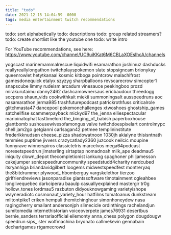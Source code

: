 ```yaml
---
title: "todo"
date: 2021-12-15 14:04:59 -0000
tags: media entertainment twitch recommendations
---
```


todo: sort alphabetically
todo: descriptions
todo: group related streamers?
todo: create shortlist like the youtube one
todo: write intro

For YouTube recommendations, see here: https://www.youtube.com/channel/UC9uiKKat6M6CBLaXOEsIhcA/channels

yogscast
marinemammalrescue
liquidwifi
esamarathon
joshimuz
dashducks
reallyreallylongathon
twitchplayspokemon
slate
stopsigncam
brionykay
queenrowlet
hetytkanaal
kosmic
kitboga
pointcrow
malachifrost
gamesdonequick
etalyx
szyzyg
sharpballoons
revscarecrow
simcopter1
snapscube
limmy
rudeism
arcadum
vinesauce
peekingboo
prozd
mirakurutaimu
danny2462
dashcamownersaus
ericbaudour
threedogg
socpens
shaun_vids
cookwithkait
miekii
summoningsalt
ausspeedruns
aoc
nasamarathon
jerma985
trashfuturepodcast
patrickrothfuss
criticalrole
glitchmasta47
dancepool
pokemonchallenges
xtwoshoes
ghostship_games
satchellfise
scammerpayback
mickyd97
the_jenna
elliespectacular
marioinatophat
lasttimelord
the_binging_of_babish
paperboxhouse
giantbomb
sushousewivesofamongus
valve
twitchdoespixelart
controlmypc
chell
jam2go
getgianni
carlsagan42
petmee
templininstitute
frederikknudsen
cheese_pizza
shadowatnoon
1030jh
akialyne
thisisntnath
temmies
puptime
jivvers
crazycatlady2360
juzcook
neilcic
moupine
funnyrave
winnerspiros
classictetris
marcelvos
mega64podcast
noresetspeedrun
jimsterling
sirtaptap
nomadnoah
milk_ape
deadmau5
iniquity
clown_depot
thecompletionist
iankung
spaghoner
philjamesson
cakejumper
sonicspeedruncommunity
speedstudd4charity
nerdcubed
itsryanhiga
briandavidgilbert
loogems
midwestspeedfest
montreryaq
the8bitdrummer
plywood_
hbomberguy
vargskelethor
tierzoo
girlfriendreviews
jasonparadise
giantssoftware
timotainment
cgleahbee
longlivequebec
darkciperau
baaulp
casuallyexplained
mastergir
tr0g
hollow_tones
lordmau5
razbuton
didyouknowgaming
varietyishope
wayneradiotc
cosmonaut_variety_hour
hatfilms
tomatoanus
dunkstream
miltontpike1
criken
hempuli
themitchinghour
simonhoneydew
nasa
ragingcherry
smallant
andersonjph
slimecicle
ordinthings
rachelandjun
sumitomedia
internethistorian
voiceoverpete
james76931
desertbus
bernie_sanders
terrariaofficial
eilemonty
anna_chess
polygon
dougdougw
speedrun
sips_
ster
wolfmachina
bryonato
callmekevin
gennabain
dechartgames
rtgamecrowd
